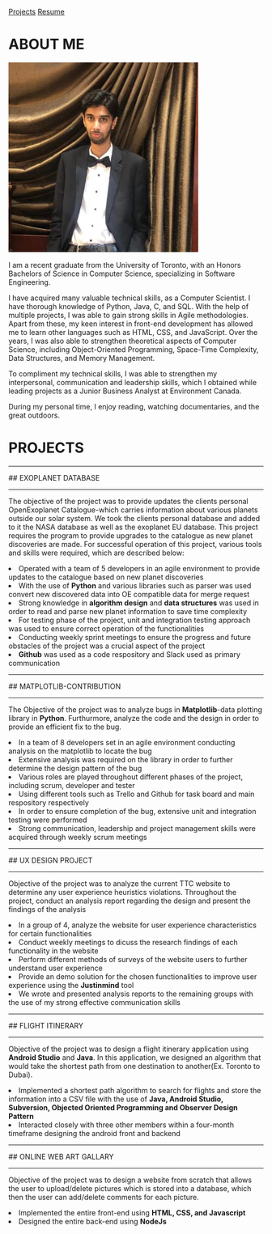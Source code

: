 <a href="../#projects">Projects</a> <a href="https://github.com/fawaz70/fawaz70.github.io/blob/gh-pages/Resume-for-Computer-Science-2022.pdf">Resume</a>
# ABOUT ME 

<img src="https://github.com/fawaz70/fawaz70.github.io/blob/gh-pages/fawaz1.jpg?raw=true" width="375" height="375">

I am a recent graduate from the University of Toronto, with an Honors Bachelors of Science in Computer Science, specializing in Software Engineering.

I have acquired many valuable technical skills, as a Computer Scientist. I have thorough knowledge of Python, Java, C, and SQL. With the help of multiple projects, I was able to gain strong skills in Agile methodologies. Apart from these, my keen interest in front-end development has allowed me to learn other languages such as HTML, CSS, and JavaScript. Over the years, I was also able to strengthen theoretical aspects of Computer Science, including Object-Oriented Programming, Space-Time Complexity, Data Structures, and Memory Management.

To compliment my technical skills, I was able to strengthen my interpersonal, communication and leadership skills, which I obtained while leading projects as a Junior Business Analyst at Environment Canada.

During my personal time, I enjoy reading, watching documentaries, and the great outdoors. 

<div id="projects"> </div>

# PROJECTS

<hr color="white">
## EXOPLANET DATABASE
<hr color="white">

The objective of the project was to provide updates the clients personal OpenExoplanet Catalogue-which carries information about various planets outside our solar system. We took the clients personal database and added to it the NASA database as well as the exoplanet EU database. This project requires the program to provide upgrades to the catalogue as new planet discoveries are made. For successful operation of this project, various tools and skills were required, which are described below:
 
<li> Operated with a team of 5 developers in an agile environment to provide updates to the catalogue based on new planet discoveries </li>
<li> With the use of <b>Python</b> and various libraries such as parser was used convert new discovered data into OE compatible data for merge request </li>
<li> Strong knowledge in <b>algorithm design</b> and <b>data structures</b> was used in order to read and parse new planet information to save time complexity </li>
<li> For testing phase of the project, unit and integration testing approach was used to ensure correct operation of the functionalities </li>
<li> Conducting weekly sprint meetings to ensure the progress and future obstacles of the project was a crucial aspect of the project </li>
<li> <b>Github</b> was used as a code respository and Slack used as primary communication </li>

<hr color="white">
## MATPLOTLIB-CONTRIBUTION
<hr color="white">

The Objective of the project was to analyze bugs in <b>Matplotlib</b>-data plotting library in <b>Python</b>. Furthurmore, analyze the code and the design in order to provide an efficient fix to the bug.
 
<li> In a team of 8 developers set in an agile environment conducting analysis on the matplotlib to locate the bug </li>
<li> Extensive analysis was required on the library in order to further determine the design pattern of the bug </li>
<li> Various roles are played throughout different phases of the project, including scrum, developer and tester </li>
<li> Using different tools such as Trello and Github for task board and main respository respectively </li>
<li> In order to ensure completion of the bug, extensive unit and integration testing were performed </li>
<li> Strong communication, leadership and project management skills were acquired through weekly scrum meetings </li>

<hr color="white">
## UX DESIGN PROJECT
<hr color="white">

Objective of the project was to analyze the current TTC website to determine any user experience heuristics violations. Throughout the project, conduct an analysis report regarding the design and present the findings of the analysis
 
<li> In a group of 4, analyze the website for user experience characteristics for certain functionalities </li>
<li> Conduct weekly meetings to dicuss the research findings of each functionality in the website </li>
<li> Perform different methods of surveys of the website users to further understand user experience </li>
<li> Provide an demo solution for the chosen functionalities to improve user experience using the <b>Justinmind</b> tool </li>
<li> We wrote and presented analysis reports to the remaining groups with the use of my strong effective communication skills </li>

<hr color="white">
## FLIGHT ITINERARY
<hr color="white">

Objective of the project was to design a flight itinerary application using <b>Android Studio</b> and <b>Java</b>. In this application, we designed an algorithm that would take the shortest path from one destination to another(Ex. Toronto to Dubai).
 
<li> Implemented a shortest path algorithm to search for flights and store the information into a CSV file with the use of <b>Java, Android Studio, Subversion, Objected Oriented Programming and Observer Design Pattern</b> </li>
<li> Interacted closely with three other members within a four-month timeframe designing the android front and backend </li>

<hr color="white">
## ONLINE WEB ART GALLARY
<hr color="white">

Objective of the project was to design a website from scratch that allows the user to upload/delete pictures which is stored into a database, which then the user can add/delete comments for each picture. 
 
<li> Implemented the entire front-end using <b>HTML, CSS, and Javascript</b> </li>
<li> Designed the entire back-end using <b>NodeJs</b> </li>
